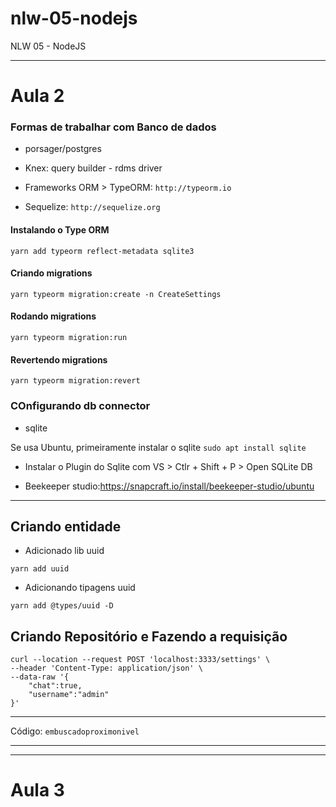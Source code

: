 # nlw-05-nodejs
NLW 05 - NodeJS



------------
# Aula 2

### Formas de trabalhar com Banco de dados

* porsager/postgres

* Knex: query builder - rdms driver

* Frameworks ORM > TypeORM: `http://typeorm.io`

* Sequelize: `http://sequelize.org`

#### Instalando o Type ORM

```ssh
yarn add typeorm reflect-metadata sqlite3
```

#### Criando migrations

```ssh
yarn typeorm migration:create -n CreateSettings
```
#### Rodando migrations

```ssh
yarn typeorm migration:run
```

#### Revertendo migrations

```ssh
yarn typeorm migration:revert
```


### COnfigurando db connector

* sqlite

Se usa Ubuntu, primeiramente instalar o sqlite `sudo apt install sqlite`

  * Instalar o Plugin do Sqlite com VS > Ctlr + Shift + P > Open SQLite DB

* Beekeeper studio:https://snapcraft.io/install/beekeeper-studio/ubuntu 

----

## Criando entidade

* Adicionado lib uuid
```ssh
yarn add uuid
```

* Adicionando tipagens uuid
```ssh
yarn add @types/uuid -D
```

## Criando Repositório e Fazendo a requisição

```ssh
curl --location --request POST 'localhost:3333/settings' \
--header 'Content-Type: application/json' \
--data-raw '{
    "chat":true,
    "username":"admin"
}'
```


----
Código:  `embuscadoproximonivel`


----
----

# Aula 3


